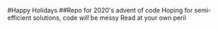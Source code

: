 #Happy Holidays
##Repo for 2020's advent of code
Hoping for semi-efficient solutions, code *will* be messy
Read at your own peril
